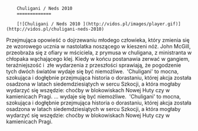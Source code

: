 
        Chuligani / Neds 2010 
        =============
        
        [![Chuligani / Neds 2010 ](http://vidos.pl/images/player.gif)](http://vidos.pl/chuligani-neds-2010)
        
        
 Przejmująca opowieść o dojrzewaniu młodego człowieka, który zmienia się ze wzorowego ucznia w nastolatka noszącego w kieszeni nóż. John McGill, przeobraża się z ofiary w mściciela, z prymusa w chuligana, z ministranta w chłopaka wąchającego klej. Kiedy w końcu postanawia zerwać w gangiem, teraźniejszość i  złe wydarzenia z przeszłości sprawiają, że pogodzenie tych dwóch światów wydaje się być niemożliwe.  'Chuligani' to mocna, szokująca i dogłębnie przejmująca historia o dorastaniu, której akcja została osadzona w latach siedemdziesiątych w sercu Szkocji, a która mogłaby wydarzyć się wszędzie: choćby w blokowiskach Nowej Huty czy w kamienicach Pragi.  ... wydaje się być niemożliwe.  'Chuligani' to mocna, szokująca i dogłębnie przejmująca historia o dorastaniu, której akcja została osadzona w latach siedemdziesiątych w sercu Szkocji, a która mogłaby wydarzyć się wszędzie: choćby w blokowiskach Nowej Huty czy w kamienicach Pragi.
    